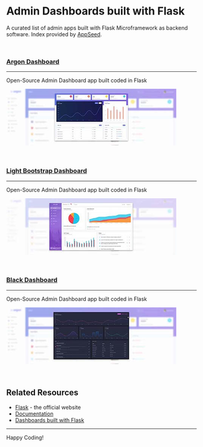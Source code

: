 # Admin Dashboards built with Flask
A curated list of admin apps built with Flask Microframework as backend software. Index provided by [AppSeed](https://appseed.us/apps/flask-dashboard).

<br />

### [Argon Dashboard](https://appseed.us/apps/flask-dashboard/argon-dashboard)
---
Open-Source Admin Dashboard app built coded in Flask

![Flask Argon Dashboard](https://raw.githubusercontent.com/app-generator/static/master/flask-argon-dashboard/argon-dashboard-coded-in-flask-cover-sm.jpg)

<br />

### [Light Bootstrap Dashboard](https://appseed.us/apps/flask-dashboard/light-bootstrap-dashboard)
---
Open-Source Admin Dashboard app built coded in Flask

![Light Bootstrap Dashboard](https://raw.githubusercontent.com/app-generator/static/master/flask-light-bootstrap-dashboard/light-dashboard-coded-in-flask-cover-sm.jpg)

<br />

### [Black Dashboard](https://appseed.us/apps/flask-dashboard/black-dashboard)
---
Open-Source Admin Dashboard app built coded in Flask

![Flask Black Dashboard](https://raw.githubusercontent.com/app-generator/static/master/flask-black-dashboard/black-dashboard-coded-in-flask-cover-sm.jpg)

<br />


## Related Resources
 - [Flask](http://flask.pocoo.org/) - the official website
 - [Documentation](https://docs.appseed.us/apps/flask-dashboard/argon-dashboard) 
 - [Dashboards built with Flask](https://docs.appseed.us/apps/flask-dashboard)
 
 --- 
 Happy Coding! 
 
